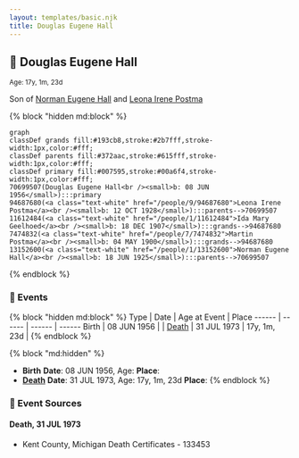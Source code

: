 ```yaml
---
layout: templates/basic.njk
title: Douglas Eugene Hall
---
```

## 🔵 Douglas Eugene Hall
<small>Age: 17y, 1m, 23d</small>

Son of [Norman Eugene Hall](/people/1/13152600) and [Leona Irene Postma](/people/9/94687680)

{% block "hidden md:block" %}
```mermaid
graph
classDef grands fill:#193cb8,stroke:#2b7fff,stroke-width:1px,color:#fff;
classDef parents fill:#372aac,stroke:#615fff,stroke-width:1px,color:#fff;
classDef primary fill:#007595,stroke:#00a6f4,stroke-width:1px,color:#fff;
70699507(Douglas Eugene Hall<br /><small>b: 08 JUN 1956</small>):::primary
94687680(<a class="text-white" href="/people/9/94687680">Leona Irene Postma</a><br /><small>b: 12 OCT 1928</small>):::parents-->70699507
11612484(<a class="text-white" href="/people/1/11612484">Ida Mary Geelhoed</a><br /><small>b: 18 DEC 1907</small>):::grands-->94687680
7474832(<a class="text-white" href="/people/7/7474832">Martin Postma</a><br /><small>b: 04 MAY 1900</small>):::grands-->94687680
13152600(<a class="text-white" href="/people/1/13152600">Norman Eugene Hall</a><br /><small>b: 18 JUN 1925</small>):::parents-->70699507
```
{% endblock %}

### 📆 Events

{% block "hidden md:block" %}
Type | Date | Age at Event | Place
------ | ------ | ------ | ------
Birth | 08 JUN 1956 |  |
[Death](#event-event-3) | 31 JUL 1973 | 17y, 1m, 23d |
{% endblock %}

{% block "md:hidden" %}
- **Birth**
**Date**: 08 JUN 1956, Age:
**Place**:
- **[Death](#event-event-3)**
**Date**: 31 JUL 1973, Age: 17y, 1m, 23d
**Place**:
{% endblock %}

### 📰 Event Sources

#### <a id="event-event-3"></a> Death, 31 JUL 1973
* Kent County, Michigan Death Certificates  - 133453

